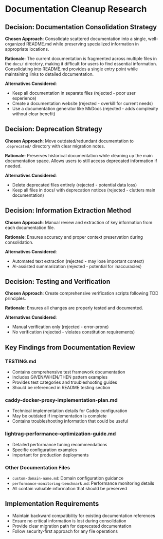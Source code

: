 # Documentation Cleanup Research

## Decision: Documentation Consolidation Strategy
**Chosen Approach**: Consolidate scattered documentation into a single, well-organized README.md while preserving specialized information in appropriate locations.

**Rationale**: The current documentation is fragmented across multiple files in the `docs/` directory, making it difficult for users to find essential information. Consolidating into README.md provides a single entry point while maintaining links to detailed documentation.

**Alternatives Considered**:
- Keep all documentation in separate files (rejected - poor user experience)
- Create a documentation website (rejected - overkill for current needs)
- Use a documentation generator like MkDocs (rejected - adds complexity without clear benefit)

## Decision: Deprecation Strategy
**Chosen Approach**: Move outdated/redundant documentation to `.deprecated/` directory with clear migration notes.

**Rationale**: Preserves historical documentation while cleaning up the main documentation space. Allows users to still access deprecated information if needed.

**Alternatives Considered**:
- Delete deprecated files entirely (rejected - potential data loss)
- Keep all files in docs/ with deprecation notices (rejected - clutters main documentation)

## Decision: Information Extraction Method
**Chosen Approach**: Manual review and extraction of key information from each documentation file.

**Rationale**: Ensures accuracy and proper context preservation during consolidation.

**Alternatives Considered**:
- Automated text extraction (rejected - may lose important context)
- AI-assisted summarization (rejected - potential for inaccuracies)

## Decision: Testing and Verification
**Chosen Approach**: Create comprehensive verification scripts following TDD principles.

**Rationale**: Ensures all changes are properly tested and documented.

**Alternatives Considered**:
- Manual verification only (rejected - error-prone)
- No verification (rejected - violates constitution requirements)

## Key Findings from Documentation Review

### TESTING.md
- Contains comprehensive test framework documentation
- Includes GIVEN/WHEN/THEN pattern examples
- Provides test categories and troubleshooting guides
- Should be referenced in README testing section

### caddy-docker-proxy-implementation-plan.md
- Technical implementation details for Caddy configuration
- May be outdated if implementation is complete
- Contains troubleshooting information that could be useful

### lightrag-performance-optimization-guide.md
- Detailed performance tuning recommendations
- Specific configuration examples
- Important for production deployments

### Other Documentation Files
- `custom-domain-name.md`: Domain configuration guidance
- `performance-monitoring-benchmark.md`: Performance monitoring details
- All contain valuable information that should be preserved

## Implementation Requirements
- Maintain backward compatibility for existing documentation references
- Ensure no critical information is lost during consolidation
- Provide clear migration path for deprecated documentation
- Follow security-first approach for any file operations
